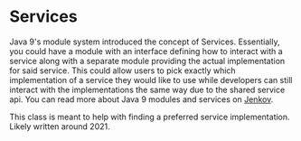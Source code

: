 # Services

Java 9's module system introduced the concept of Services. Essentially, you
could have a module with an interface defining how to interact with a service
along with a separate module providing the actual implementation for said
service. This could allow users to pick exactly which implementation of a
service they would like to use while developers can still interact with the
implementations the same way due to the shared service api. You can read more
about Java 9 modules and services on [Jenkov](https://jenkov.com/tutorials/java/modules.html#services).

This class is meant to help with finding a preferred service implementation.
Likely written around 2021.
